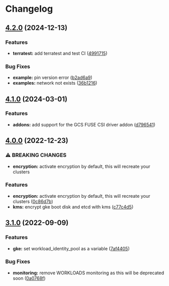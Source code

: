 # Changelog

## [4.2.0](https://github.com/padok-team/terraform-google-gke/compare/v4.1.0...v4.2.0) (2024-12-13)


### Features

* **terratest:** add terratest and test CI ([4991715](https://github.com/padok-team/terraform-google-gke/commit/49917152d60d9ab023557e694cded6595208d219))


### Bug Fixes

* **example:** pin version error ([b2ad6a9](https://github.com/padok-team/terraform-google-gke/commit/b2ad6a913047e7c96c9960b9ad7d453c2836dbfd))
* **examples:** network not exists ([36b1216](https://github.com/padok-team/terraform-google-gke/commit/36b12168c22d508bfdaad235ccdaf70df7fd183a))

## [4.1.0](https://github.com/padok-team/terraform-google-gke/compare/v4.0.0...v4.1.0) (2024-03-01)


### Features

* **addons:** add support for the GCS FUSE CSI driver addon ([d796541](https://github.com/padok-team/terraform-google-gke/commit/d796541649a46118ebb8eeb989546cf6e6da90e2))

## [4.0.0](https://github.com/padok-team/terraform-google-gke/compare/v3.1.0...v4.0.0) (2022-12-23)


### ⚠ BREAKING CHANGES

* **encryption:** activate encryption by default, this will recreate your clusters

### Features

* **encryption:** activate encryption by default, this will recreate your clusters ([0c86d7b](https://github.com/padok-team/terraform-google-gke/commit/0c86d7b51d60eead7e32d6fbb76fe155a2fea309))
* **kms:** encrypt gke boot disk and etcd with kms ([c77c4d5](https://github.com/padok-team/terraform-google-gke/commit/c77c4d553d25fff8dff052f2b8904bf436662409))

## [3.1.0](https://github.com/padok-team/terraform-google-gke/compare/v3.0.1...v3.1.0) (2022-09-09)


### Features

* **gke:** set workload_identity_pool as a variable ([7af4405](https://github.com/padok-team/terraform-google-gke/commit/7af440550eff0e5337900c309708c137c1c89f3c))


### Bug Fixes

* **monitoring:** remove WORKLOADS monitoring as this will be deprecated soon ([0a0768f](https://github.com/padok-team/terraform-google-gke/commit/0a0768fd3710e7ad3f805ecb0fe9dcab3c465bc6))
